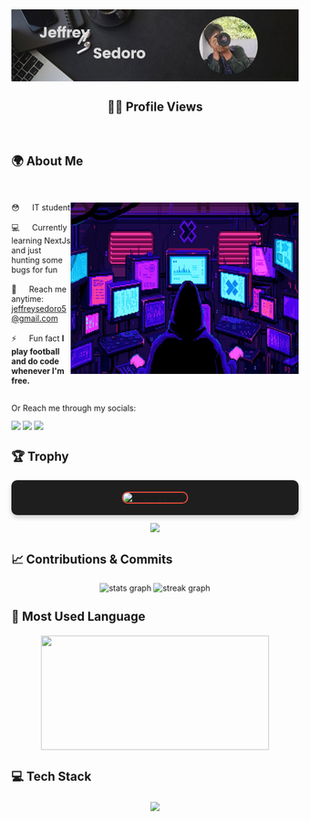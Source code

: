 <div style="text-align: center;">
 <a href="https://myzino.github.io/my-portfolio/" target="_blank">
  <img src="/assets/Jeffrey Sedoro.jpg" alt="Jeffrey">
  </a>
</div>

## <p align="center">🧑‍💻 Profile Views</p>
<div id="header" align="center">
  <img src="https://komarev.com/ghpvc/?username=Myzino&style=for-the-badge&color=7F00FF" alt=""/>
</div>

## <p>🌍 About Me</p>
<br>
<p>
        <img align="right" width="400" height="300" src="/assets/68747470733a2f2f6d656469612e74656e6f722e636f6d2f336254785a34486472797341414141642f706978656c732d6e656f6e2e676966.gif">

😳 &emsp; IT student<br/><br/>
💻 &emsp; Currently learning NextJs and just hunting some bugs for fun <br/><br/>
🧐 &emsp; Reach me anytime: jeffreysedoro5@gmail.com<br/><br/>
⚡ &emsp; Fun fact **I play football and do code whenever I'm free.**<br/><br/>

<p>Or Reach me through my socials: </p>
<p>
<a href = "https://x.com/Jepriii08/"><img src="https://img.icons8.com/fluent/48/000000/twitter.png"/></a>
<a href = "https://www.instagram.com/jfrokz/"><img src="https://img.icons8.com/fluent/48/000000/instagram-new.png"/></a>
<a href = "https://www.facebook.com/Benkiekun/"><img src="https://img.icons8.com/color/48/000000/facebook-new.png"/></a>
</p>

## <p>🏆 Trophy</p>
<p align="center" style="background-color: #1e1e1e; padding: 20px; border-radius: 10px; box-shadow: 0px 4px 8px rgba(0, 0, 0, 0.2);">
  <img src="https://github-profile-trophy.vercel.app/?username=Myzino&margin-w=5&margin-h=5&theme=darkhub&no-bg=true&no-frame=true&rank=SECRET,SSS,SS,S,AAA,AA,A,B,C&column=7" alt="GitHub Trophy" style="border: 2px solid #e74c3c; border-radius: 10px;">
</p>
<div align="center"> 
<img src="https://readme-typing-svg.herokuapp.com?font=Orbitron&size=24&pause=1000&vCenter=true&color=8A2BE2&width=600&lines=Welcome+to+my+github+profile!;exploring+NextJs+for+the+meantime.;Passionate+about+tech+and+innovation.;Lover+of+coffee+and+Sport+as+well+as+coding." />
</div>





## <p>📈 Contributions & Commits</p>
<div align="center">
  <img src="https://github-readme-stats.vercel.app/api?username=Myzino&hide_title=false&hide_rank=true&show_icons=true&include_all_commits=true&count_private=true&disable_animations=false&bg_color=000000&title_color=8A2BE2&text_color=FFFFFF&icon_color=8A2BE2&locale=en&hide_border=false&order=1" height="200" alt="stats graph" />
    
  <img src="https://streak-stats.demolab.com?user=Myzino&locale=en&mode=daily&background=000000&stroke=8A2BE2&ring=8A2BE2&fire=FF4500&currStreakNum=FFFFFF&sideNums=FFFFFF&currStreakLabel=8A2BE2&sideLabels=FFFFFF&dates=8A2BE2&hide_border=false&border_radius=5&order=3" height="200" alt="streak graph"  />
</div>


## <p>💬 Most Used Language</p>
<p align="center">
  <img width="400" height="200" src="https://github-readme-stats.vercel.app/api/top-langs/?username=Myzino&size_weight=0.0005&count_weight=0.3&layout=compact&bg_color=000000&title_color=8A2BE2&text_color=FFFFFF&icon_color=8A2BE2">
</p>
 


## <p>💻 Tech Stack</p>
<p align="center">
  <img align="center" src="https://skillicons.dev/icons?i=python,js,nodejs,laravel,arduino,reactjs,regex,postman,discord,mongodb,express,git,github&theme=dark"/>
</p>



